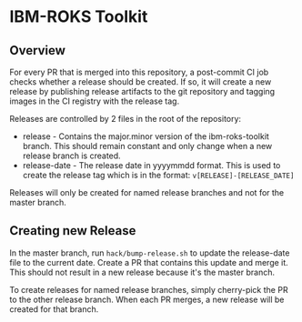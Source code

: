 # IBM-ROKS Toolkit

## Overview
For every PR that is merged into this repository, a post-commit CI job checks whether a release should be created. If so,
it will create a new release by publishing release artifacts to the git repository and tagging images in the CI registry
with the release tag.

Releases are controlled by 2 files in the root of the repository:

- release - Contains the major.minor version of the ibm-roks-toolkit branch. This should remain constant and only change
  when a new release branch is created.
- release-date - The release date in yyyymmdd format. This is used to create the release tag which is in the format:
  `v[RELEASE]-[RELEASE_DATE]`

Releases will only be created for named release branches and not for the master branch.

## Creating new Release

In the master branch, run `hack/bump-release.sh` to update the release-date file to the current date. Create a PR that 
contains this update and merge it. This should not result in a new release because it's the master branch. 

To create releases for named release branches, simply cherry-pick the PR to the other release branch.
When each PR merges, a new release will be created for that branch.
